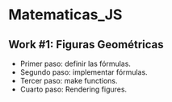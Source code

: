 # Matematicas_JS

## Work #1: Figuras Geométricas

- Primer paso: definir las fórmulas.
- Segundo paso: implementar fórmulas.
- Tercer paso: make functions.
- Cuarto paso: Rendering figures.
